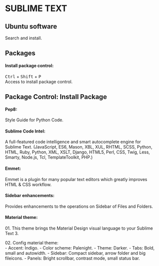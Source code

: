 <div>

<h1>SUBLIME TEXT</h1>
<h2>Ubuntu software</h2>

<p>
Search and install.
</p>

<h2>Packages</h2>
<h4>Install package control:</h4>

<p>
<kbd>Ctrl</kbd> + <kbd>Shift</kbd> + <kbd>P</kbd><br>
Access to install package control.
</p>

<h2>Package Control: Install Package</h2>
<h4>Pep8:</h4>

<p>
Style Guide for Python Code.
</p>

<h4>Sublime Code Intel:</h4>

<p>
A full-featured code intelligence and smart autocomplete engine for Sublime Text.
(JavaScript, ES6, Mason, XBL, XUL, RHTML, SCSS, Python, HTML, Ruby, Python, XML, XSLT, Django, HTML5, Perl, CSS, Twig, Less, Smarty, Node.js, Tcl, TemplateToolkit, PHP.)
</p>

<h4>Emmet:</h4>

<p>
Emmet is a plugin for many popular text editors which greatly improves HTML & CSS workflow.
</p>

<h4>Sidebar enhancements:</h4>

<p>
Provides enhancements to the operations on Sidebar of Files and Folders.
</p>

<h4>Material theme:</h4>

<p>
01. This theme brings the Material Design visual language to your Sublime Text 3.
</p>
<p>
02. Config material theme:<br>
- Accent: Indigo.
- Color scheme: Palenight.
- Theme: Darker.
- Tabs: Bold, small and autowidth.
- Sidebar: Compact sidebar, arrow folder and big fileicons.
- Panels: Bright scrollbar, contrast mode, small status bar.
</p>
</div>